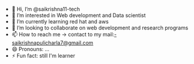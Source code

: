- 👋 Hi, I’m @saikrishna11-tech
- 👀 I’m interested in Web development and Data scientist
- 🌱 I’m currently learning red hat and aws 
- 💞️ I’m looking to collaborate on web development and research programs
- 📫 How to reach me -> contact to my mail:-saikrishnapulicharla7@gmail.com
- 😄 Pronouns: ...
- ⚡ Fun fact: still I'm learner

<!---
saikrishna11-tech/saikrishna11-tech is a ✨ special ✨ repository because its `README.md` (this file) appears on your GitHub profile.
You can click the Preview link to take a look at your changes.
--->
